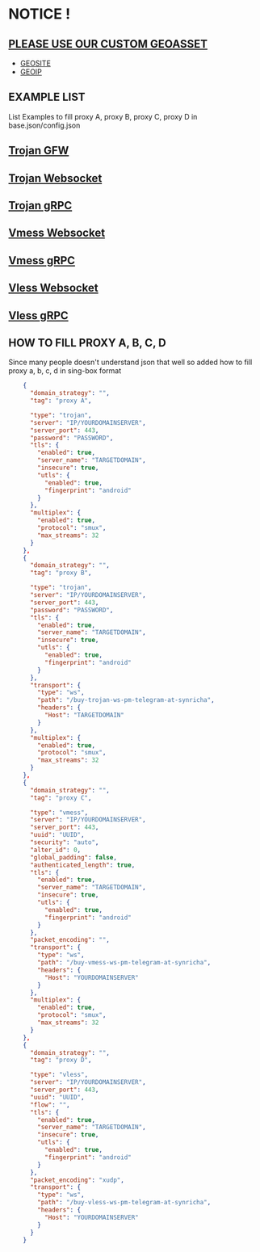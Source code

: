 # NOTICE !

## [PLEASE USE OUR CUSTOM GEOASSET](https://github.com/malikshi/sing-box-geo)

  - [GEOSITE](https://github.com/malikshi/sing-box-geo/releases/latest/download/geosite.db)
  - [GEOIP](https://github.com/malikshi/sing-box-geo/releases/latest/download/geoip.db)

## EXAMPLE LIST

List Examples to fill proxy A, proxy B, proxy C, proxy D in base.json/config.json

## [Trojan GFW](https://github.com/malikshi/sing-box-examples/blob/main/Trojan%20GFW%20or%20TLS/README.md)

## [Trojan Websocket](https://github.com/malikshi/sing-box-examples/blob/main/Trojan%20Websocket/README.md)

## [Trojan gRPC](https://github.com/malikshi/sing-box-examples/blob/main/Trojan%20gRPC/README.md)

## [Vmess Websocket](https://github.com/malikshi/sing-box-examples/blob/main/VMess%20Websocket/README.md)

## [Vmess gRPC](https://github.com/malikshi/sing-box-examples/blob/main/VMess%20gRPC/README.md)

## [Vless Websocket](https://github.com/malikshi/sing-box-examples/blob/main/Vless%20Websocket/README.md)

## [Vless gRPC](https://github.com/malikshi/sing-box-examples/blob/main/Vless%20gRPC/README.md)


## HOW TO FILL PROXY A, B, C, D

Since many people doesn't understand json that well so added how to fill proxy a, b, c, d in sing-box format
```json
    {
      "domain_strategy": "",
      "tag": "proxy A",

      "type": "trojan",
      "server": "IP/YOURDOMAINSERVER",
      "server_port": 443,
      "password": "PASSWORD",
      "tls": {
        "enabled": true,
        "server_name": "TARGETDOMAIN",
        "insecure": true,
        "utls": {
          "enabled": true,
          "fingerprint": "android"
        }
      },
      "multiplex": {
        "enabled": true,
        "protocol": "smux",
        "max_streams": 32
      }
    },
    {
      "domain_strategy": "",
      "tag": "proxy B",

      "type": "trojan",
      "server": "IP/YOURDOMAINSERVER",
      "server_port": 443,
      "password": "PASSWORD",
      "tls": {
        "enabled": true,
        "server_name": "TARGETDOMAIN",
        "insecure": true,
        "utls": {
          "enabled": true,
          "fingerprint": "android"
        }
      },
      "transport": {
        "type": "ws",
        "path": "/buy-trojan-ws-pm-telegram-at-synricha",
        "headers": {
          "Host": "TARGETDOMAIN"
        }
      },
      "multiplex": {
        "enabled": true,
        "protocol": "smux",
        "max_streams": 32
      }
    },
    {
      "domain_strategy": "",
      "tag": "proxy C",

      "type": "vmess",
      "server": "IP/YOURDOMAINSERVER",
      "server_port": 443,
      "uuid": "UUID",
      "security": "auto",
      "alter_id": 0,
      "global_padding": false,
      "authenticated_length": true,
      "tls": {
        "enabled": true,
        "server_name": "TARGETDOMAIN",
        "insecure": true,
        "utls": {
          "enabled": true,
          "fingerprint": "android"
        }
      },
      "packet_encoding": "",
      "transport": {
        "type": "ws",
        "path": "/buy-vmess-ws-pm-telegram-at-synricha",
        "headers": {
          "Host": "YOURDOMAINSERVER"
        }
      },
      "multiplex": {
        "enabled": true,
        "protocol": "smux",
        "max_streams": 32
      }
    },
    {
      "domain_strategy": "",
      "tag": "proxy D",

      "type": "vless",
      "server": "IP/YOURDOMAINSERVER",
      "server_port": 443,
      "uuid": "UUID",
      "flow": "",
      "tls": {
        "enabled": true,
        "server_name": "TARGETDOMAIN",
        "insecure": true,
        "utls": {
          "enabled": true,
          "fingerprint": "android"
        }
      },
      "packet_encoding": "xudp",
      "transport": {
        "type": "ws",
        "path": "/buy-vless-ws-pm-telegram-at-synricha",
        "headers": {
          "Host": "YOURDOMAINSERVER"
        }
      }
    }
```